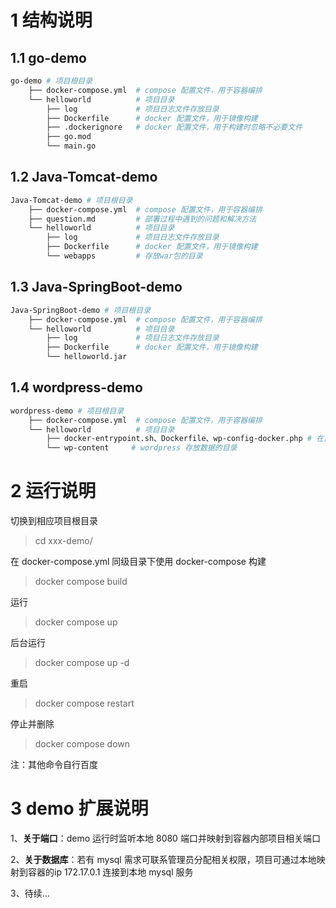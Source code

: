 # 1 结构说明
## 1.1 go-demo

```sh
go-demo # 项目根目录
    ├── docker-compose.yml  # compose 配置文件，用于容器编排
    └── helloworld          # 项目目录
        ├── log             # 项目日志文件存放目录
        ├── Dockerfile      # docker 配置文件，用于镜像构建
        ├── .dockerignore   # docker 配置文件，用于构建时忽略不必要文件
        ├── go.mod
        └── main.go
```


## 1.2 Java-Tomcat-demo

```sh
Java-Tomcat-demo # 项目根目录
    ├── docker-compose.yml  # compose 配置文件，用于容器编排
    ├── question.md         # 部署过程中遇到的问题和解决方法
    └── helloworld          # 项目目录
        ├── log             # 项目日志文件存放目录
        ├── Dockerfile      # docker 配置文件，用于镜像构建
        └── webapps         # 存放war包的目录
```


## 1.3 Java-SpringBoot-demo

```sh
Java-SpringBoot-demo # 项目根目录
    ├── docker-compose.yml  # compose 配置文件，用于容器编排
    └── helloworld          # 项目目录
        ├── log             # 项目日志文件存放目录
        ├── Dockerfile      # docker 配置文件，用于镜像构建
        └── helloworld.jar  
```

## 1.4 wordpress-demo

```sh
wordpress-demo # 项目根目录
    ├── docker-compose.yml  # compose 配置文件，用于容器编排
    └── helloworld          # 项目目录
        ├── docker-entrypoint.sh、Dockerfile、wp-config-docker.php # 在自己构建镜像时使用
        └── wp-content     # wordpress 存放数据的目录
```


# 2 运行说明
切换到相应项目根目录
> cd xxx-demo/

在 docker-compose.yml 同级目录下使用 docker-compose 构建
> docker compose build

运行
> docker compose up

后台运行
> docker compose up -d

重启
> docker compose restart

停止并删除
> docker compose down

注：其他命令自行百度

# 3 demo 扩展说明
1、**关于端口**：demo 运行时监听本地 8080 端口并映射到容器内部项目相关端口

2、**关于数据库**：若有 mysql 需求可联系管理员分配相关权限，项目可通过本地映射到容器的ip 172.17.0.1 连接到本地 mysql 服务

3、待续...
